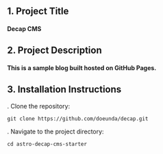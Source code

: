 ## 1. Project Title
#### Decap CMS
## 2. Project Description
#### This is a sample blog built hosted on GitHub Pages.
## 3. Installation Instructions
. Clone the repository:
   ```
   git clone https://github.com/doeunda/decap.git
   ```
. Navigate to the project directory:
   ```
   cd astro-decap-cms-starter
   ```
